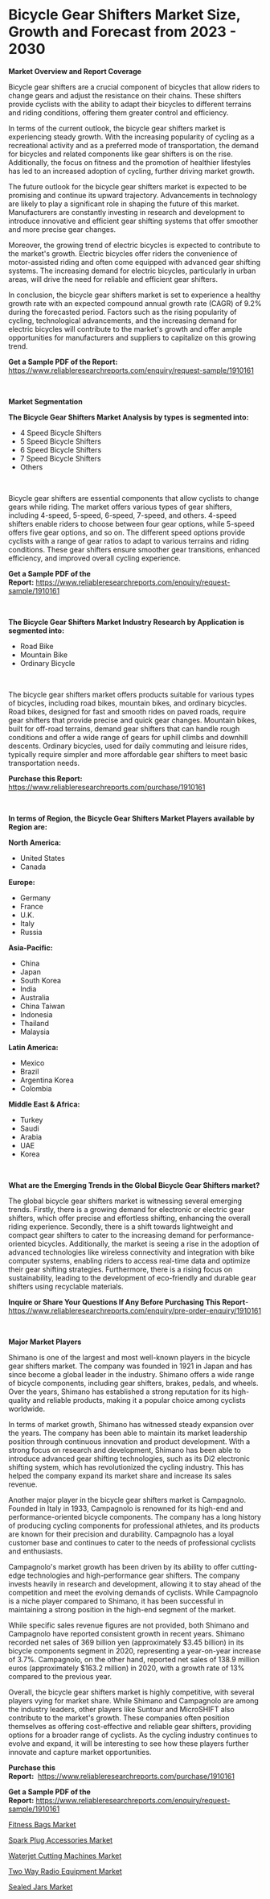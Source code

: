 <p><h1>Bicycle Gear Shifters Market Size, Growth and Forecast from 2023 - 2030</h1></p><p><strong>Market Overview and Report Coverage</strong></p>
<p><p>Bicycle gear shifters are a crucial component of bicycles that allow riders to change gears and adjust the resistance on their chains. These shifters provide cyclists with the ability to adapt their bicycles to different terrains and riding conditions, offering them greater control and efficiency.</p><p>In terms of the current outlook, the bicycle gear shifters market is experiencing steady growth. With the increasing popularity of cycling as a recreational activity and as a preferred mode of transportation, the demand for bicycles and related components like gear shifters is on the rise. Additionally, the focus on fitness and the promotion of healthier lifestyles has led to an increased adoption of cycling, further driving market growth.</p><p>The future outlook for the bicycle gear shifters market is expected to be promising and continue its upward trajectory. Advancements in technology are likely to play a significant role in shaping the future of this market. Manufacturers are constantly investing in research and development to introduce innovative and efficient gear shifting systems that offer smoother and more precise gear changes.</p><p>Moreover, the growing trend of electric bicycles is expected to contribute to the market's growth. Electric bicycles offer riders the convenience of motor-assisted riding and often come equipped with advanced gear shifting systems. The increasing demand for electric bicycles, particularly in urban areas, will drive the need for reliable and efficient gear shifters.</p><p>In conclusion, the bicycle gear shifters market is set to experience a healthy growth rate with an expected compound annual growth rate (CAGR) of 9.2% during the forecasted period. Factors such as the rising popularity of cycling, technological advancements, and the increasing demand for electric bicycles will contribute to the market's growth and offer ample opportunities for manufacturers and suppliers to capitalize on this growing trend.</p></p>
<p><strong>Get a Sample PDF of the Report:</strong> <a href="https://www.reliableresearchreports.com/enquiry/request-sample/1910161">https://www.reliableresearchreports.com/enquiry/request-sample/1910161</a></p>
<p>&nbsp;</p>
<p><strong>Market Segmentation</strong></p>
<p><strong>The Bicycle Gear Shifters Market Analysis by types is segmented into:</strong></p>
<p><ul><li>4 Speed Bicycle Shifters</li><li>5 Speed Bicycle Shifters</li><li>6 Speed Bicycle Shifters</li><li>7 Speed Bicycle Shifters</li><li>Others</li></ul></p>
<p>&nbsp;</p>
<p><p>Bicycle gear shifters are essential components that allow cyclists to change gears while riding. The market offers various types of gear shifters, including 4-speed, 5-speed, 6-speed, 7-speed, and others. 4-speed shifters enable riders to choose between four gear options, while 5-speed offers five gear options, and so on. The different speed options provide cyclists with a range of gear ratios to adapt to various terrains and riding conditions. These gear shifters ensure smoother gear transitions, enhanced efficiency, and improved overall cycling experience.</p></p>
<p><strong>Get a Sample PDF of the Report:</strong>&nbsp;<a href="https://www.reliableresearchreports.com/enquiry/request-sample/1910161">https://www.reliableresearchreports.com/enquiry/request-sample/1910161</a></p>
<p>&nbsp;</p>
<p><strong>The Bicycle Gear Shifters Market Industry Research by Application is segmented into:</strong></p>
<p><ul><li>Road Bike</li><li>Mountain Bike</li><li>Ordinary Bicycle</li></ul></p>
<p>&nbsp;</p>
<p><p>The bicycle gear shifters market offers products suitable for various types of bicycles, including road bikes, mountain bikes, and ordinary bicycles. Road bikes, designed for fast and smooth rides on paved roads, require gear shifters that provide precise and quick gear changes. Mountain bikes, built for off-road terrains, demand gear shifters that can handle rough conditions and offer a wide range of gears for uphill climbs and downhill descents. Ordinary bicycles, used for daily commuting and leisure rides, typically require simpler and more affordable gear shifters to meet basic transportation needs.</p></p>
<p><strong>Purchase this Report:</strong>&nbsp; <a href="https://www.reliableresearchreports.com/purchase/1910161">https://www.reliableresearchreports.com/purchase/1910161</a></p>
<p>&nbsp;</p>
<p><strong>In terms of Region, the Bicycle Gear Shifters Market Players available by Region are:</strong></p>
<p>
    <p> <strong> North America: </strong>
        <ul>
            <li>United States</li>
            <li>Canada</li>
        </ul>
        </p> 
    <p> <strong> Europe: </strong>
        <ul>
            <li>Germany</li>
            <li>France</li>
            <li>U.K.</li>
            <li>Italy</li>
            <li>Russia</li>
        </ul>
        </p> 
    <p> <strong> Asia-Pacific: </strong>
        <ul>
            <li>China</li>
            <li>Japan</li>
            <li>South Korea</li>
            <li>India</li>
            <li>Australia</li>
            <li>China Taiwan</li>
            <li>Indonesia</li>
            <li>Thailand</li>
            <li>Malaysia</li>
        </ul>
        </p> 
    <p> <strong> Latin America: </strong>
        <ul>
            <li>Mexico</li>
            <li>Brazil</li>
            <li>Argentina Korea</li>
            <li>Colombia</li>
        </ul>
        </p> 
    <p> <strong> Middle East & Africa: </strong>
        <ul>
            <li>Turkey</li>
            <li>Saudi</li>
            <li>Arabia</li>
            <li>UAE</li>
            <li>Korea</li>
        </ul>
    </p>
    </p>
<p>&nbsp;</p>
<p><strong>What are the Emerging Trends in the Global Bicycle Gear Shifters market?</strong></p>
<p><p>The global bicycle gear shifters market is witnessing several emerging trends. Firstly, there is a growing demand for electronic or electric gear shifters, which offer precise and effortless shifting, enhancing the overall riding experience. Secondly, there is a shift towards lightweight and compact gear shifters to cater to the increasing demand for performance-oriented bicycles. Additionally, the market is seeing a rise in the adoption of advanced technologies like wireless connectivity and integration with bike computer systems, enabling riders to access real-time data and optimize their gear shifting strategies. Furthermore, there is a rising focus on sustainability, leading to the development of eco-friendly and durable gear shifters using recyclable materials.</p></p>
<p><strong>Inquire or Share Your Questions If Any Before Purchasing This Report</strong>- <a href="https://www.reliableresearchreports.com/enquiry/pre-order-enquiry/1910161">https://www.reliableresearchreports.com/enquiry/pre-order-enquiry/1910161</a></p>
<p>&nbsp;</p>
<p><strong>Major Market Players</strong></p>
<p><p>Shimano is one of the largest and most well-known players in the bicycle gear shifters market. The company was founded in 1921 in Japan and has since become a global leader in the industry. Shimano offers a wide range of bicycle components, including gear shifters, brakes, pedals, and wheels. Over the years, Shimano has established a strong reputation for its high-quality and reliable products, making it a popular choice among cyclists worldwide.</p><p>In terms of market growth, Shimano has witnessed steady expansion over the years. The company has been able to maintain its market leadership position through continuous innovation and product development. With a strong focus on research and development, Shimano has been able to introduce advanced gear shifting technologies, such as its Di2 electronic shifting system, which has revolutionized the cycling industry. This has helped the company expand its market share and increase its sales revenue.</p><p>Another major player in the bicycle gear shifters market is Campagnolo. Founded in Italy in 1933, Campagnolo is renowned for its high-end and performance-oriented bicycle components. The company has a long history of producing cycling components for professional athletes, and its products are known for their precision and durability. Campagnolo has a loyal customer base and continues to cater to the needs of professional cyclists and enthusiasts.</p><p>Campagnolo's market growth has been driven by its ability to offer cutting-edge technologies and high-performance gear shifters. The company invests heavily in research and development, allowing it to stay ahead of the competition and meet the evolving demands of cyclists. While Campagnolo is a niche player compared to Shimano, it has been successful in maintaining a strong position in the high-end segment of the market.</p><p>While specific sales revenue figures are not provided, both Shimano and Campagnolo have reported consistent growth in recent years. Shimano recorded net sales of 369 billion yen (approximately $3.45 billion) in its bicycle components segment in 2020, representing a year-on-year increase of 3.7%. Campagnolo, on the other hand, reported net sales of 138.9 million euros (approximately $163.2 million) in 2020, with a growth rate of 13% compared to the previous year.</p><p>Overall, the bicycle gear shifters market is highly competitive, with several players vying for market share. While Shimano and Campagnolo are among the industry leaders, other players like Suntour and MicroSHIFT also contribute to the market's growth. These companies often position themselves as offering cost-effective and reliable gear shifters, providing options for a broader range of cyclists. As the cycling industry continues to evolve and expand, it will be interesting to see how these players further innovate and capture market opportunities.</p></p>
<p><strong>Purchase this Report:</strong>&nbsp;&nbsp;<a href="https://www.reliableresearchreports.com/purchase/1910161">https://www.reliableresearchreports.com/purchase/1910161</a></p>
<p></p>
<p><strong>Get a Sample PDF of the Report:</strong>&nbsp;<a href="https://www.reliableresearchreports.com/enquiry/request-sample/1910161">https://www.reliableresearchreports.com/enquiry/request-sample/1910161</a></p>
<p><p><a href="https://medium.com/@santosh.reportprime/fitness-bags-market-size-market-outlook-and-market-forecast-2023-to-2030-b9f1fe39adbd">Fitness Bags Market</a></p><p><a href="https://github.com/NorbertYates/Market-Research-Report-List-2/blob/main/spark-plug-accessories-market.md">Spark Plug Accessories Market</a></p><p><a href="https://www.linkedin.com/pulse/waterjet-cutting-machines-market-share-amp-new-trends-analysis-uctve/">Waterjet Cutting Machines Market</a></p><p><a href="https://www.linkedin.com/pulse/two-way-radio-equipment-market-share-amp-new-trends-analysis-f7nae/">Two Way Radio Equipment Market</a></p><p><a href="https://medium.com/@mayankdeswal9588dm/sealed-jars-market-report-reveals-the-latest-trends-and-growth-opportunities-of-this-market-8319c44c4348">Sealed Jars Market</a></p></p>